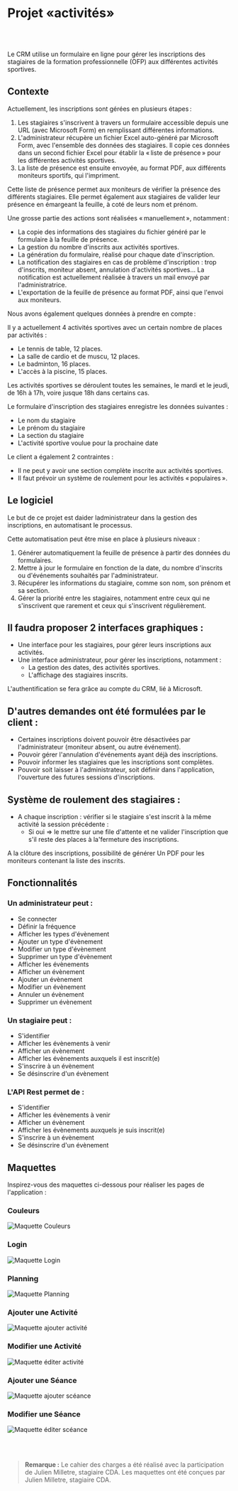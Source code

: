 # Projet «activités»

<br/>
<br/>

Le CRM utilise un formulaire en ligne pour gérer les inscriptions des stagiaires de la formation professionnelle (OFP) aux différentes activités sportives.

## Contexte

Actuellement, les inscriptions sont gérées en plusieurs étapes :

1. Les stagiaires s'inscrivent à travers un formulaire accessible depuis une URL (avec Microsoft Form) en remplissant différentes informations.
2. L'administrateur récupère un fichier Excel auto-généré par Microsoft Form, avec l'ensemble des données des stagiaires. Il copie ces données dans un second fichier Excel pour établir la « liste de présence » pour les différentes activités sportives.
3. La liste de présence est ensuite envoyée, au format PDF, aux différents moniteurs sportifs, qui l'impriment.

Cette liste de présence permet aux moniteurs de vérifier la présence des différents stagiaires. Elle permet également aux stagiaires de valider leur présence en émargeant la feuille, à coté de leurs nom et prénom.

Une grosse partie des actions sont réalisées « manuellement », notamment :

* La copie des informations des stagiaires du fichier généré par le formulaire à la feuille de présence.
* La gestion du nombre d'inscrits aux activités sportives.
* La génération du formulaire, réalisé pour chaque date d'inscription.
* La notification des stagiaires en cas de problème d'inscription : trop d'inscrits, moniteur absent, annulation d'activités sportives… La notification est actuellement réalisée à travers un mail envoyé par l'administratrice.
* L'exportation de la feuille de présence au format PDF, ainsi que l'envoi aux moniteurs.

Nous avons également quelques données à prendre en compte :

Il y a actuellement 4 activités sportives avec un certain nombre de places par activités :

* Le tennis de table, 12 places.
* La salle de cardio et de muscu, 12 places.
* Le badminton, 16 places.
* L'accès à la piscine, 15 places.

Les activités sportives se déroulent toutes les semaines, le mardi et le jeudi, de 16h à 17h, voire jusque 18h dans certains cas.

Le formulaire d'inscription des stagiaires enregistre les données suivantes :

* Le nom du stagiaire
* Le prénom du stagiaire
* La section du stagiaire
* L'activité sportive voulue pour la prochaine date

Le client a également 2 contraintes :

* Il ne peut y avoir une section complète inscrite aux activités sportives.
* Il faut prévoir un système de roulement pour les activités « populaires ».

## Le logiciel

Le but de ce projet est daider ladministrateur dans la gestion des inscriptions, en automatisant le processus.

Cette automatisation peut être mise en place à plusieurs niveaux :

1. Générer automatiquement la feuille de présence à partir des données du formulaires.
2. Mettre à jour le formulaire en fonction de la date, du nombre d'inscrits ou d'événements souhaités par l'administrateur.
3. Récupérer les informations du stagiaire, comme son nom, son prénom et sa section.
4. Gérer la priorité entre les stagiaires, notamment entre ceux qui ne s'inscrivent que rarement et ceux qui s'inscrivent régulièrement.

## Il faudra proposer 2 interfaces graphiques :

* Une interface pour les stagiaires, pour gérer leurs inscriptions aux activités.
* Une interface administrateur, pour gérer les inscriptions, notamment :
  * La gestion des dates, des activités sportives.
  * L'affichage des stagiaires inscrits.

L'authentification se fera grâce au compte du CRM, lié à Microsoft.

## D'autres demandes ont été formulées par le client :

* Certaines inscriptions doivent pouvoir être désactivées par l'administrateur (moniteur absent, ou autre événement).
* Pouvoir gérer l'annulation d'événements ayant déjà des inscriptions.
* Pouvoir informer les stagiaires que les inscriptions sont complètes.
* Pouvoir soit laisser à l'administrateur, soit définir dans l'application, l'ouverture des futures sessions d'inscriptions.

## Système de roulement des stagiaires :

* A chaque inscription : vérifier si le stagiaire s'est inscrit à la même activité la session précédente :
  * Si oui => le mettre sur une file d'attente et ne valider l'inscription que s'il reste des places à la'fermeture des inscriptions.

A la clôture des inscriptions, possibilité de générer Un PDF pour les moniteurs contenant la liste des inscrits.

## Fonctionnalités

### Un administrateur peut :

* Se connecter
* Définir la fréquence
* Afficher les types d'évènement
* Ajouter un type d'évènement
* Modifier un type d'évènement
* Supprimer un type d'évènement
* Afficher les évènements
* Afficher un évènement
* Ajouter un évènement
* Modifier un évènement
* Annuler un évènement
* Supprimer un évènement

### Un stagiaire peut :

* S'identifier
* Afficher les évènements à venir
* Afficher un évènement
* Afficher les évènements auxquels il est inscrit(e)
* S'inscrire à un évènement
* Se désinscrire d'un évènement

### L'API Rest permet de :

* S'identifier
* Afficher les évènements à venir
* Afficher un évènement
* Afficher les évènements auxquels je suis inscrit(e)
* S'inscrire à un évènement
* Se désinscrire d'un évènement

## Maquettes

Inspirez-vous des maquettes ci-dessous pour réaliser les pages de l'application :

### Couleurs

![Maquette Couleurs](./Notes/Images/couleur.png)

### Login

![Maquette Login](./Notes/Images/login.png)

### Planning

![Maquette Planning](./Notes/Images/planning.png)

### Ajouter une Activité

![Maquette ajouter activité](./Notes/Images/activity-new.png)

### Modifier une Activité

![Maquette éditer activité](./Notes/Images/activity-edit.png)

### Ajouter une Séance

![Maquette ajouter scéance](./Notes/Images/seance-new.png)

### Modifier une Séance

![Maquette éditer scéance](./Notes/Images/seance-edit.png)

<br/>
<br/>

>**Remarque :**
>Le cahier des charges a été réalisé avec la participation de Julien Milletre, stagiaire CDA. 
>Les maquettes ont été conçues par Julien Milletre, stagiaire CDA.

<br/>